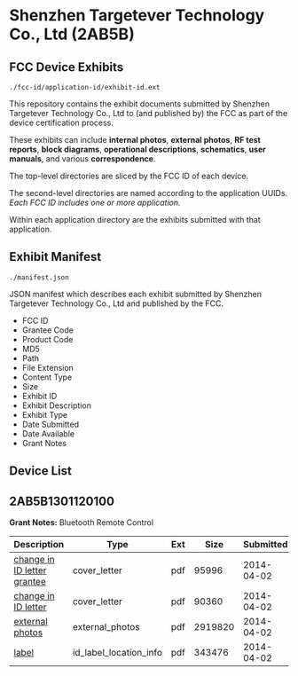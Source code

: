 # Shenzhen Targetever Technology Co., Ltd (2AB5B)
## FCC Device Exhibits

```
./fcc-id/application-id/exhibit-id.ext
```

This repository contains the exhibit documents submitted by Shenzhen Targetever Technology Co., Ltd to (and published by) the FCC as part of the device certification process.

These exhibits can include **internal photos**, **external photos**, **RF test reports**, **block diagrams**, **operational descriptions**, **schematics**, **user manuals**, and various **correspondence**.

The top-level directories are sliced by the FCC ID of each device.

The second-level directories are named according to the application UUIDs. *Each FCC ID includes one or more application.*

Within each application directory are the exhibits submitted with that application. 

## Exhibit Manifest

```
./manifest.json
```

JSON manifest which describes each exhibit submitted by Shenzhen Targetever Technology Co., Ltd and published by the FCC.

- FCC ID
- Grantee Code
- Product Code
- MD5
- Path
- File Extension
- Content Type
- Size
- Exhibit ID
- Exhibit Description
- Exhibit Type
- Date Submitted
- Date Available
- Grant Notes

## Device List
## 2AB5B1301120100
**Grant Notes:** Bluetooth Remote Control

| Description | Type | Ext | Size | Submitted | Available |
| ----------- | ---- | --- | ---- | --------- | --------- |
| [change in ID letter grantee](2AB5B1301120100/efc547361cee9047b493d7de8a56b332/2231662.pdf) | cover_letter | pdf | 95996 | 2014-04-02 | 2014-04-02 |
| [change in ID letter](2AB5B1301120100/efc547361cee9047b493d7de8a56b332/2231663.pdf) | cover_letter | pdf | 90360 | 2014-04-02 | 2014-04-02 |
| [external photos](2AB5B1301120100/efc547361cee9047b493d7de8a56b332/2225394.pdf) | external_photos | pdf | 2919820 | 2014-04-02 | 2014-04-02 |
| [label](2AB5B1301120100/efc547361cee9047b493d7de8a56b332/2231665.pdf) | id_label_location_info | pdf | 343476 | 2014-04-02 | 2014-04-02 |
